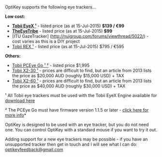 OptiKey supports the following eye trackers...

**Low cost:**

* [**Tobii EyeX ¹**](http://www.tobii.com/en/eye-experience/buy/) - listed price (as at 15-Jul-2015) **$139 / €99**
* [**TheEyeTribe**](https://theeyetribe.com/order/) - listed price (as at 15-Jul-2015) **$99**
* [ITU GazeTracker] (http://nuigroup.com/forums/viewthread/5022/) - cost varies as this is a DIY project
* [Tobii REX ¹](http://www.tobii.com/en/eye-experience/buy/buy-rex/) - listed price (as at 15-Jul-2015) $795 / €595

**Others:**

* [Tobii PCEye Go ¹ ²](http://www.tobiiati-webshop.com/products/tobii-pceye-go) - listed price $1,995
* [Tobii X2-30 ¹](http://www.tobii.com/en/eye-tracking-research/global/products/hardware/tobii-x2-30-eye-tracker/) - prices are difficult to find, but an article from 2013 lists the price as $20,000 AUD (roughly $15,000 USD) + TAX
* [Tobii X2-60 ¹](http://www.tobii.com/en/eye-tracking-research/global/products/hardware/tobii-x2-60-eye-tracker/) - prices are difficult to find, but an article from 2013 lists the price as $40,000 AUD (roughly $30,000 USD) + TAX

¹ All Tobii eye trackers must be used with the Tobii EyeX Engine available for [download here](http://www.tobii.com/en/eye-experience/dev/eyex-engine/)

² The PCEye Go must have firmware version 1.1.5 or later - [click here for more info](https://github.com/JuliusSweetland/OptiKey/wiki/Using-the-Tobii-PCEye-Go-tracker)*

OptiKey is designed to be used with an eye tracker, but you do not need one. You can control OptiKey with a standard mouse if you want to try it out.

Adding support for a new eye trackers may be possible - if you have an unsupported tracker then get in touch and I will see what I can do: [optikeyfeedback@gmail.com](mailto:optikeyfeedback@gmail.com)